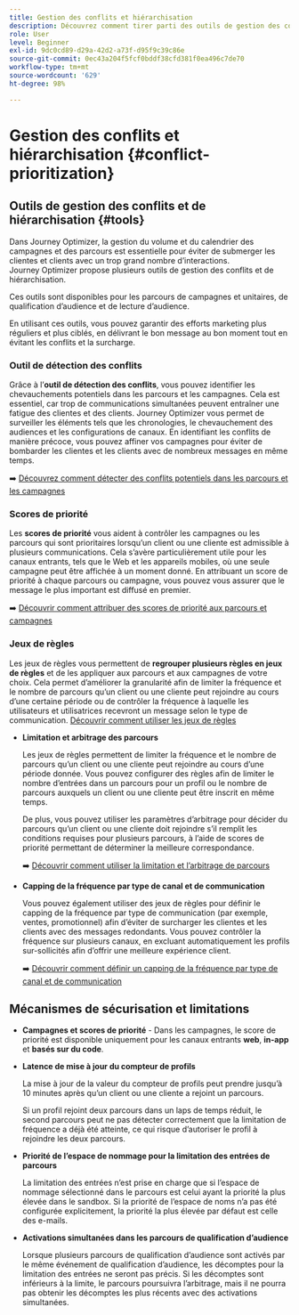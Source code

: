 ```yaml
---
title: Gestion des conflits et hiérarchisation
description: Découvrez comment tirer parti des outils de gestion des conflits et de hiérarchisation de Journey Optimizer.
role: User
level: Beginner
exl-id: 9dc0cd89-d29a-42d2-a73f-d95f9c39c86e
source-git-commit: 0ec43a204f5fcf0bddf38cfd381f0ea496c7de70
workflow-type: tm+mt
source-wordcount: '629'
ht-degree: 98%

---
```


# Gestion des conflits et hiérarchisation {#conflict-prioritization}

## Outils de gestion des conflits et de hiérarchisation {#tools}

Dans Journey Optimizer, la gestion du volume et du calendrier des campagnes et des parcours est essentielle pour éviter de submerger les clientes et clients avec un trop grand nombre d’interactions. Journey Optimizer propose plusieurs outils de gestion des conflits et de hiérarchisation.

Ces outils sont disponibles pour les parcours de campagnes et unitaires, de qualification d’audience et de lecture d’audience.

En utilisant ces outils, vous pouvez garantir des efforts marketing plus réguliers et plus ciblés, en délivrant le bon message au bon moment tout en évitant les conflits et la surcharge.

### Outil de détection des conflits

Grâce à l’**outil de détection des conflits**, vous pouvez identifier les chevauchements potentiels dans les parcours et les campagnes. Cela est essentiel, car trop de communications simultanées peuvent entraîner une fatigue des clientes et des clients. Journey Optimizer vous permet de surveiller les éléments tels que les chronologies, le chevauchement des audiences et les configurations de canaux. En identifiant les conflits de manière précoce, vous pouvez affiner vos campagnes pour éviter de bombarder les clientes et les clients avec de nombreux messages en même temps.

➡️ [Découvrez comment détecter des conflits potentiels dans les parcours et les campagnes](conflicts.md)

### Scores de priorité

Les **scores de priorité** vous aident à contrôler les campagnes ou les parcours qui sont prioritaires lorsqu’un client ou une cliente est admissible à plusieurs communications. Cela s’avère particulièrement utile pour les canaux entrants, tels que le Web et les appareils mobiles, où une seule campagne peut être affichée à un moment donné. En attribuant un score de priorité à chaque parcours ou campagne, vous pouvez vous assurer que le message le plus important est diffusé en premier.

➡️ [Découvrir comment attribuer des scores de priorité aux parcours et campagnes](priority-scores.md)

### Jeux de règles

Les jeux de règles vous permettent de **regrouper plusieurs règles en jeux de règles** et de les appliquer aux parcours et aux campagnes de votre choix. Cela permet d’améliorer la granularité afin de limiter la fréquence et le nombre de parcours qu’un client ou une cliente peut rejoindre au cours d’une certaine période ou de contrôler la fréquence à laquelle les utilisateurs et utilisatrices recevront un message selon le type de communication. [Découvrir comment utiliser les jeux de règles](../conflict-prioritization/rule-sets.md)

* **Limitation et arbitrage des parcours**

  Les jeux de règles permettent de limiter la fréquence et le nombre de parcours qu’un client ou une cliente peut rejoindre au cours d’une période donnée. Vous pouvez configurer des règles afin de limiter le nombre d’entrées dans un parcours pour un profil ou le nombre de parcours auxquels un client ou une cliente peut être inscrit en même temps.

  De plus, vous pouvez utiliser les paramètres d’arbitrage pour décider du parcours qu’un client ou une cliente doit rejoindre s’il remplit les conditions requises pour plusieurs parcours, à l’aide de scores de priorité permettant de déterminer la meilleure correspondance.

  ➡️ [Découvrir comment utiliser la limitation et l’arbitrage de parcours](journey-capping.md)

* **Capping de la fréquence par type de canal et de communication**

  Vous pouvez également utiliser des jeux de règles pour définir le capping de la fréquence par type de communication (par exemple, ventes, promotionnel) afin d’éviter de surcharger les clientes et les clients avec des messages redondants. Vous pouvez contrôler la fréquence sur plusieurs canaux, en excluant automatiquement les profils sur-sollicités afin d’offrir une meilleure expérience client.

  ➡️ [Découvrir comment définir un capping de la fréquence par type de canal et de communication](../conflict-prioritization/channel-capping.md)

## Mécanismes de sécurisation et limitations

* **Campagnes et scores de priorité** - Dans les campagnes, le score de priorité est disponible uniquement pour les canaux entrants **web**, **in-app** et **basés sur du code**.

* **Latence de mise à jour du compteur de profils**

  La mise à jour de la valeur du compteur de profils peut prendre jusqu’à 10 minutes après qu’un client ou une cliente a rejoint un parcours.

  Si un profil rejoint deux parcours dans un laps de temps réduit, le second parcours peut ne pas détecter correctement que la limitation de fréquence a déjà été atteinte, ce qui risque d’autoriser le profil à rejoindre les deux parcours.

* **Priorité de l’espace de nommage pour la limitation des entrées de parcours**

  La limitation des entrées n’est prise en charge que si l’espace de nommage sélectionné dans le parcours est celui ayant la priorité la plus élevée dans le sandbox. Si la priorité de l’espace de noms n’a pas été configurée explicitement, la priorité la plus élevée par défaut est celle des e-mails.

* **Activations simultanées dans les parcours de qualification d’audience**

  Lorsque plusieurs parcours de qualification d’audience sont activés par le même événement de qualification d’audience, les décomptes pour la limitation des entrées ne seront pas précis. Si les décomptes sont inférieurs à la limite, le parcours poursuivra l’arbitrage, mais il ne pourra pas obtenir les décomptes les plus récents avec des activations simultanées.
